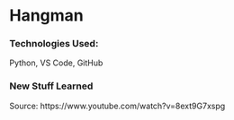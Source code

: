 # Hangman

<h3>Technologies Used: </h3>
<p>Python, VS Code, GitHub</p>

<h3>New Stuff Learned</h3>
<p></p>
<p>Source: https://www.youtube.com/watch?v=8ext9G7xspg</p>



